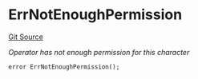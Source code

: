 # ErrNotEnoughPermission
[Git Source](https://github.com/Crossbell-Box/Crossbell-Contracts/blob/1bc9213c7fb7853b038310c6b20bef0fd2cf388b/contracts/libraries/Error.sol)

*Operator has not enough permission for this character*


```solidity
error ErrNotEnoughPermission();
```

